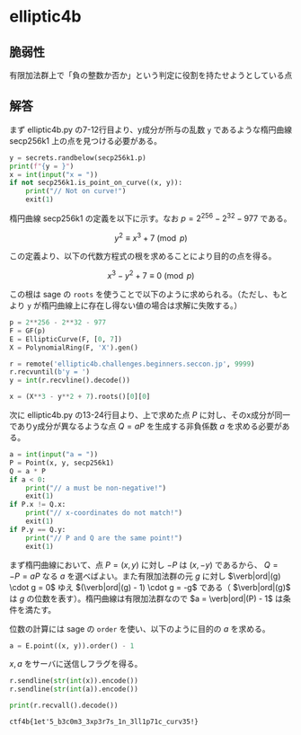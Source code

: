 # elliptic4b

## 脆弱性

有限加法群上で「負の整数か否か」という判定に役割を持たせようとしている点

## 解答

まず elliptic4b.py の7-12行目より、y成分が所与の乱数 `y` であるような楕円曲線 secp256k1 上の点を見つける必要がある。

```py
y = secrets.randbelow(secp256k1.p)
print(f"{y = }")
x = int(input("x = "))
if not secp256k1.is_point_on_curve((x, y)):
    print("// Not on curve!")
    exit(1)
```

楕円曲線 secp256k1 の定義を以下に示す。なお $p = 2^{256} - 2^{32} - 977$ である。

$$
y^2 \equiv x^3 + 7 \pmod p
$$

この定義より、以下の代数方程式の根を求めることにより目的の点を得る。

$$
x^3 - y^2 + 7 \equiv 0 \pmod p
$$

この根は sage の `roots` を使うことで以下のように求められる。（ただし、もとより `y` が楕円曲線上に存在し得ない値の場合は求解に失敗する。）

```py
p = 2**256 - 2**32 - 977
F = GF(p)
E = EllipticCurve(F, [0, 7])
X = PolynomialRing(F, 'X').gen()

r = remote('elliptic4b.challenges.beginners.seccon.jp', 9999)
r.recvuntil(b'y = ')
y = int(r.recvline().decode())

x = (X**3 - y**2 + 7).roots()[0][0]
```

次に elliptic4b.py の13-24行目より、上で求めた点 $P$ に対し、そのx成分が同一でありy成分が異なるような点 $Q = aP$ を生成する非負係数 $a$ を求める必要がある。

```py
a = int(input("a = "))
P = Point(x, y, secp256k1)
Q = a * P
if a < 0:
    print("// a must be non-negative!")
    exit(1)
if P.x != Q.x:
    print("// x-coordinates do not match!")
    exit(1)
if P.y == Q.y:
    print("// P and Q are the same point!")
    exit(1)
```

まず楕円曲線において、点 $P = (x, y)$ に対し $-P$ は $(x, -y)$ であるから、 $Q = -P = aP$ なる $a$ を選べばよい。また有限加法群の元 $g$ に対し $\verb|ord|(g) \cdot g = 0$ ゆえ $(\verb|ord|(g) - 1) \cdot g = -g$ である（ $\verb|ord|(g)$ は $g$ の位数を表す）。楕円曲線は有限加法群なので $a = \verb|ord|(P) - 1$ は条件を満たす。

位数の計算には sage の `order` を使い、以下のように目的の $a$ を求める。

```py
a = E.point((x, y)).order() - 1
```

$x, a$ をサーバに送信しフラグを得る。

```py
r.sendline(str(int(x)).encode())
r.sendline(str(int(a)).encode())

print(r.recvall().decode())
```

```
ctf4b{1et'5_b3c0m3_3xp3r7s_1n_3ll1p71c_curv35!}
```
